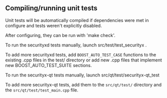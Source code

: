 Compiling/running unit tests
------------------------------------

Unit tests will be automatically compiled if dependencies were met in configure
and tests weren't explicitly disabled.

After configuring, they can be run with 'make check'.

To run the securityxd tests manually, launch src/test/test_securityx .

To add more securityxd tests, add `BOOST_AUTO_TEST_CASE` functions to the existing
.cpp files in the test/ directory or add new .cpp files that
implement new BOOST_AUTO_TEST_SUITE sections.

To run the securityx-qt tests manually, launch src/qt/test/securityx-qt_test

To add more securityx-qt tests, add them to the `src/qt/test/` directory and
the `src/qt/test/test_main.cpp` file.
